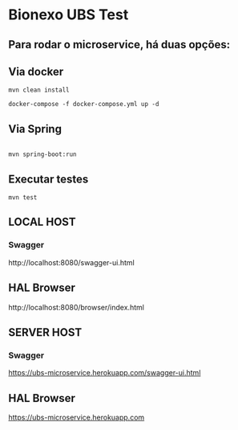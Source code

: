 # Bionexo UBS Test

## Para rodar o microservice, há duas opções:

## Via docker

``` 
mvn clean install

docker-compose -f docker-compose.yml up -d

```

## Via Spring
```

mvn spring-boot:run

```

## Executar testes

```
mvn test
```

## LOCAL HOST

### Swagger
http://localhost:8080/swagger-ui.html

## HAL Browser
http://localhost:8080/browser/index.html

## SERVER HOST

### Swagger
https://ubs-microservice.herokuapp.com/swagger-ui.html

## HAL Browser
https://ubs-microservice.herokuapp.com
